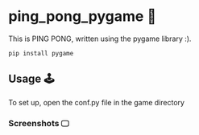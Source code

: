 # ping_pong_pygame 👾
This is PING PONG, written using the pygame library :).
```
pip install pygame
```
## Usage 🕹️
To set up, open the conf.py file in the game directory
### Screenshots 🖵

